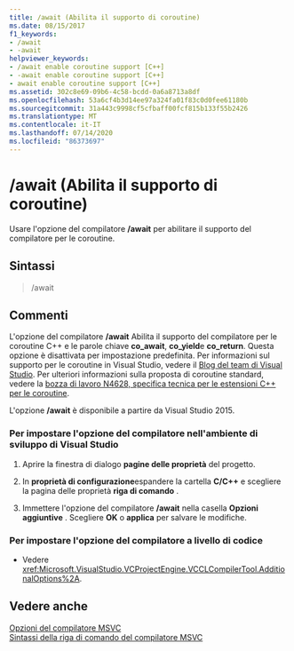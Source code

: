 ```yaml
---
title: /await (Abilita il supporto di coroutine)
ms.date: 08/15/2017
f1_keywords:
- /await
- -await
helpviewer_keywords:
- /await enable coroutine support [C++]
- -await enable coroutine support [C++]
- await enable coroutine support [C++]
ms.assetid: 302c8e69-09b6-4c58-bcdd-0a6a8713a8df
ms.openlocfilehash: 53a6cf4b3d14ee97a324fa01f83c0d0fee61180b
ms.sourcegitcommit: 31a443c9998cf5cfbaff00fcf815b133f55b2426
ms.translationtype: MT
ms.contentlocale: it-IT
ms.lasthandoff: 07/14/2020
ms.locfileid: "86373697"
---
```

# <a name="await-enable-coroutine-support"></a>/await (Abilita il supporto di coroutine)

Usare l'opzione del compilatore **/await** per abilitare il supporto del compilatore per le coroutine.

## <a name="syntax"></a>Sintassi

> /await

## <a name="remarks"></a>Commenti

L'opzione del compilatore **/await** Abilita il supporto del compilatore per le coroutine C++ e le parole chiave **co_await**, **co_yield**e **co_return**. Questa opzione è disattivata per impostazione predefinita. Per informazioni sul supporto per le coroutine in Visual Studio, vedere il [Blog del team di Visual Studio](https://devblogs.microsoft.com/cppblog/category/coroutine/). Per ulteriori informazioni sulla proposta di coroutine standard, vedere la [bozza di lavoro N4628, specifica tecnica per le estensioni C++ per le coroutine](https://wg21.link/n4628).

L'opzione **/await** è disponibile a partire da Visual Studio 2015.

### <a name="to-set-this-compiler-option-in-the-visual-studio-development-environment"></a>Per impostare l'opzione del compilatore nell'ambiente di sviluppo di Visual Studio

1. Aprire la finestra di dialogo **pagine delle proprietà** del progetto.

1. In **proprietà di configurazione**espandere la cartella **C/C++** e scegliere la pagina delle proprietà **riga di comando** .

1. Immettere l'opzione del compilatore **/await** nella casella **Opzioni aggiuntive** . Scegliere **OK** o **applica** per salvare le modifiche.

### <a name="to-set-this-compiler-option-programmatically"></a>Per impostare l'opzione del compilatore a livello di codice

- Vedere <xref:Microsoft.VisualStudio.VCProjectEngine.VCCLCompilerTool.AdditionalOptions%2A>.

## <a name="see-also"></a>Vedere anche

[Opzioni del compilatore MSVC](compiler-options.md)<br/>
[Sintassi della riga di comando del compilatore MSVC](compiler-command-line-syntax.md)
